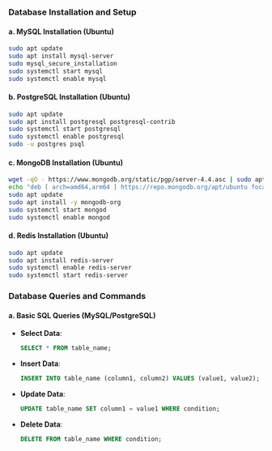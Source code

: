 ### **Database Installation and Setup**

#### a. **MySQL Installation (Ubuntu)**
```bash
sudo apt update
sudo apt install mysql-server
sudo mysql_secure_installation
sudo systemctl start mysql
sudo systemctl enable mysql
```

#### b. **PostgreSQL Installation (Ubuntu)**
```bash
sudo apt update
sudo apt install postgresql postgresql-contrib
sudo systemctl start postgresql
sudo systemctl enable postgresql
sudo -u postgres psql
```

#### c. **MongoDB Installation (Ubuntu)**
```bash
wget -qO - https://www.mongodb.org/static/pgp/server-4.4.asc | sudo apt-key add -
echo "deb [ arch=amd64,arm64 ] https://repo.mongodb.org/apt/ubuntu focal/mongodb-org/4.4 multiverse" | sudo tee /etc/apt/sources.list.d/mongodb-org-4.4.list
sudo apt update
sudo apt install -y mongodb-org
sudo systemctl start mongod
sudo systemctl enable mongod
```

#### d. **Redis Installation (Ubuntu)**
```bash
sudo apt update
sudo apt install redis-server
sudo systemctl enable redis-server
sudo systemctl start redis-server
```

### **Database Queries and Commands**

#### a. **Basic SQL Queries (MySQL/PostgreSQL)**
- **Select Data**: 
  ```sql
  SELECT * FROM table_name;
  ```
- **Insert Data**:
  ```sql
  INSERT INTO table_name (column1, column2) VALUES (value1, value2);
  ```
- **Update Data**:
  ```sql
  UPDATE table_name SET column1 = value1 WHERE condition;
  ```
- **Delete Data**:
  ```sql
  DELETE FROM table_name WHERE condition;
  ```
